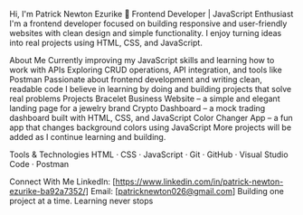 Hi, I'm Patrick Newton Ezurike 👋
Frontend Developer | JavaScript Enthusiast
I'm a frontend developer focused on building responsive and user-friendly websites with clean design and simple functionality. I enjoy turning ideas into real projects using HTML, CSS, and JavaScript.

About Me
Currently improving my JavaScript skills and learning how to work with APIs
Exploring CRUD operations, API integration, and tools like Postman
Passionate about frontend development and writing clean, readable code
I believe in learning by doing and building projects that solve real problems
Projects
Bracelet Business Website – a simple and elegant landing page for a jewelry brand
Crypto Dashboard – a mock trading dashboard built with HTML, CSS, and JavaScript
Color Changer App – a fun app that changes background colors using JavaScript
More projects will be added as I continue learning and building.

Tools & Technologies
HTML · CSS · JavaScript · Git · GitHub · Visual Studio Code · Postman

Connect With Me
LinkedIn: [https://www.linkedin.com/in/patrick-newton-ezurike-ba92a7352/]
Email: [patricknewton026@gmail.com]
Building one project at a time. Learning never stops
